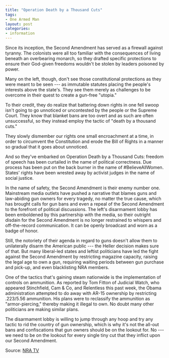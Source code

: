 ```yaml
---
title: "Operation Death by a Thousand Cuts"
tags:
- One Armed Man
layout: post
categories:
- information
---
```


Since its inception, the Second Amendment has served as a firewall against tyranny. The colonists were all too familiar with the consequences of living beneath an overbearing monarch, so they drafted specific protections to ensure their God-given freedoms wouldn't be stolen by leaders poisoned by power.

Many on the left, though, don't see those constitutional protections as they were meant to be seen --- as immutable statutes placing the people's interests above the state's. They see them merely as challenges to be overcome in their quest to create a gun-free "utopia."

To their credit, they do realize that battering down rights in one fell swoop isn't going to go unnoticed or uncontested by the people or the Supreme Court. They know that blanket bans are too overt and as such are often unsuccessful, so they instead employ the tactic of "death by a thousand cuts."

They slowly dismember our rights one small encroachment at a time, in order to circumvent the Constitution and erode the Bill of Rights in a manner so gradual that it goes about unnoticed.

And so they've embarked on Operation Death by a Thousand Cuts: freedom of speech has been curtailed in the name of political correctness. Due process has been put on the back burner in the name of #BelieveAllWomen. States' rights have been wrested away by activist judges in the name of social justice.

In the name of safety, the Second Amendment is their enemy number one. Mainstream media outlets have pushed a narrative that blames guns and law-abiding gun owners for every tragedy, no matter the true cause, which has brought calls for gun bans and even a repeal of the Second Amendment to the forefront of political discussions. The left's disarmament lobby has been emboldened by this partnership with the media, so their outright disdain for the Second Amendment is no longer restrained to whispers and off-the-record communication. It can be openly broadcast and worn as a badge of honor.

Still, the notoriety of their agenda in regard to guns doesn't allow them to unilaterally disarm the American public --- the Heller decision makes sure of that. But many liberal-led states and leftist politicians have led the fight against the Second Amendment by restricting magazine capacity, raising the legal age to own a gun, requiring waiting periods between gun purchase and pick-up, and even blacklisting NRA members.

One of the tactics that's gaining steam nationwide is the implementation of controls on ammunition. As reported by Tom Fitton of Judicial Watch, who appeared Stinchfield, Cam & Co, and Relentless this past week, the Obama administration attempted to do away with AR-15 ownership by restricting .223/5.56 ammunition. His plans were to reclassify the ammunition as "armor-piercing," thereby making it illegal to own. No doubt many other politicians are making similar plans.

The disarmament lobby is willing to jump through any hoop and try any tactic to rid the country of gun ownership, which is why it's not the all-out bans and confiscations that gun owners should be on the lookout for. No --- we need to be on the lookout for every single tiny cut that they inflict upon our Second Amendment.

Source: [NRA TV](https://graphics.nra.org/nra-tv/2018-10-21/2018-10-21.html)